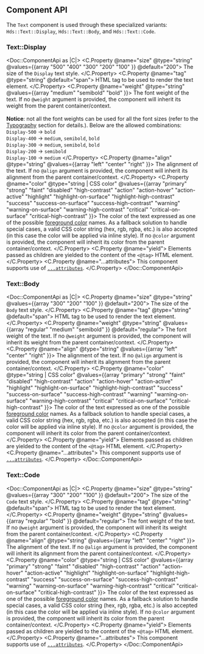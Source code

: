 ## Component API

The `Text` component is used through these specialized variants: `Hds::Text::Display`, `Hds::Text::Body`, and `Hds::Text::Code`.

### Text::Display

<Doc::ComponentApi as |C|>
  <C.Property @name="size" @type="string" @values={{array "500" "400" "300" "200" "100" }} @default="200">
    The size of the `Display` text style.
  </C.Property>
  <C.Property @name="tag" @type="string" @default="span">
    HTML tag to be used to render the text element.
  </C.Property>
  <C.Property @name="weight" @type="string" @values={{array "medium" "semibold" "bold" }}>
    The font weight of the text. If no `@weight` argument is provided, the component will inherit its weight from the parent container/context.<br><br>
    **Notice**: not all the font weights can be used for all the font sizes (refer to the [Typography](/foundations/typography?tab=code#style-and-weight) section for details.). Below are the allowed combinations:<br/>
    `Display-500` → `bold`<br/>
    `Display-400` → `medium`, `semibold`, `bold`<br/>
    `Display-300` → `medium`, `semibold`, `bold`<br/>
    `Display-200` → `semibold`<br/>
    `Display-100` → `medium`
  </C.Property>
  <C.Property @name="align" @type="string" @values={{array "left" "center" "right" }}>
    The alignment of the text. If no `@align` argument is provided, the component will inherit its alignment from the parent container/context.
  </C.Property>
  <C.Property @name="color" @type="string | CSS color" @values={{array "primary" "strong" "faint" "disabled" "high-contrast" "action" "action-hover" "action-active" "highlight" "highlight-on-surface" "highlight-high-contrast" "success" "success-on-surface" "success-high-contrast" "warning" "warning-on-surface" "warning-high-contrast" "critical" "critical-on-surface" "critical-high-contrast" }}>
    The color of the text expressed as one of the possible [foreground color](/foundations/colors?tab=palette#foreground-1) names. As a fallback solution to handle special cases, a valid CSS color string (hex, rgb, rgba, etc.) is also accepted (in this case the color will be applied via inline style). If no `@color` argument is provided, the component will inherit its color from the parent container/context.
  </C.Property>
  <C.Property @name="yield">
    Elements passed as children are yielded to the content of the `<@tag>` HTML element.
  </C.Property>
  <C.Property @name="...attributes">
    This component supports use of [`...attributes`](https://guides.emberjs.com/release/in-depth-topics/patterns-for-components/#toc_attribute-ordering).
  </C.Property>
</Doc::ComponentApi>

### Text::Body

<Doc::ComponentApi as |C|>
  <C.Property @name="size" @type="string" @values={{array "300" "200" "100" }} @default="200">
    The size of the `Body` text style.
  </C.Property>
  <C.Property @name="tag" @type="string" @default="span">
    HTML tag to be used to render the text element.
  </C.Property>
  <C.Property @name="weight" @type="string" @values={{array "regular" "medium" "semibold" }} @default="regular">
    The font weight of the text. If no `@weight` argument is provided, the component will inherit its weight from the parent container/context.
  </C.Property>
  <C.Property @name="align" @type="string" @values={{array "left" "center" "right" }}>
    The alignment of the text. If no `@align` argument is provided, the component will inherit its alignment from the parent container/context.
  </C.Property>
  <C.Property @name="color" @type="string | CSS color" @values={{array "primary" "strong" "faint" "disabled" "high-contrast" "action" "action-hover" "action-active" "highlight" "highlight-on-surface" "highlight-high-contrast" "success" "success-on-surface" "success-high-contrast" "warning" "warning-on-surface" "warning-high-contrast" "critical" "critical-on-surface" "critical-high-contrast" }}>
    The color of the text expressed as one of the possible [foreground color](/foundations/colors?tab=palette#foreground-1) names. As a fallback solution to handle special cases, a valid CSS color string (hex, rgb, rgba, etc.) is also accepted (in this case the color will be applied via inline style). If no `@color` argument is provided, the component will inherit its color from the parent container/context.
  </C.Property>
  <C.Property @name="yield">
    Elements passed as children are yielded to the content of the `<@tag>` HTML element.
  </C.Property>
  <C.Property @name="...attributes">
    This component supports use of [`...attributes`](https://guides.emberjs.com/release/in-depth-topics/patterns-for-components/#toc_attribute-ordering).
  </C.Property>
</Doc::ComponentApi>

### Text::Code

<Doc::ComponentApi as |C|>
  <C.Property @name="size" @type="string" @values={{array "300" "200" "100" }} @default="200">
    The size of the `Code` text style.
  </C.Property>
  <C.Property @name="tag" @type="string" @default="span">
    HTML tag to be used to render the text element.
  </C.Property>
  <C.Property @name="weight" @type="string" @values={{array "regular" "bold" }} @default="regular">
    The font weight of the text. If no `@weight` argument is provided, the component will inherit its weight from the parent container/context.
  </C.Property>
  <C.Property @name="align" @type="string" @values={{array "left" "center" "right" }}>
    The alignment of the text. If no `@align` argument is provided, the component will inherit its alignment from the parent container/context.
  </C.Property>
  <C.Property @name="color" @type="string | CSS color" @values={{array "primary" "strong" "faint" "disabled" "high-contrast" "action" "action-hover" "action-active" "highlight" "highlight-on-surface" "highlight-high-contrast" "success" "success-on-surface" "success-high-contrast" "warning" "warning-on-surface" "warning-high-contrast" "critical" "critical-on-surface" "critical-high-contrast" }}>
    The color of the text expressed as one of the possible [foreground color](/foundations/colors?tab=palette#foreground-1) names. As a fallback solution to handle special cases, a valid CSS color string (hex, rgb, rgba, etc.) is also accepted (in this case the color will be applied via inline style). If no `@color` argument is provided, the component will inherit its color from the parent container/context.
  </C.Property>
  <C.Property @name="yield">
    Elements passed as children are yielded to the content of the `<@tag>` HTML element.
  </C.Property>
  <C.Property @name="...attributes">
    This component supports use of [`...attributes`](https://guides.emberjs.com/release/in-depth-topics/patterns-for-components/#toc_attribute-ordering).
  </C.Property>
</Doc::ComponentApi>
